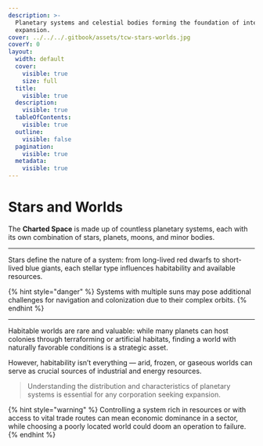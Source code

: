 ```yaml
---
description: >-
  Planetary systems and celestial bodies forming the foundation of interstellar
  expansion.
cover: ../../../.gitbook/assets/tcw-stars-worlds.jpg
coverY: 0
layout:
  width: default
  cover:
    visible: true
    size: full
  title:
    visible: true
  description:
    visible: true
  tableOfContents:
    visible: true
  outline:
    visible: false
  pagination:
    visible: true
  metadata:
    visible: true
---
```


# Stars and Worlds

The **Charted Space** is made up of countless planetary systems, each with its own combination of stars, planets, moons, and minor bodies.

***

Stars define the nature of a system: from long-lived red dwarfs to short-lived blue giants, each stellar type influences habitability and available resources.

{% hint style="danger" %}
Systems with multiple suns may pose additional challenges for navigation and colonization due to their complex orbits.
{% endhint %}

***

Habitable worlds are rare and valuable: while many planets can host colonies through terraforming or artificial habitats, finding a world with naturally favorable conditions is a strategic asset.

However, habitability isn’t everything — arid, frozen, or gaseous worlds can serve as crucial sources of industrial and energy resources.

> Understanding the distribution and characteristics of planetary systems is essential for any corporation seeking expansion.

{% hint style="warning" %}
Controlling a system rich in resources or with access to vital trade routes can mean economic dominance in a sector, while choosing a poorly located world could doom an operation to failure.
{% endhint %}
